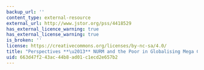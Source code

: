```yaml
---
backup_url: ''
content_type: external-resource
external_url: http://www.jstor.org/pss/4418529
has_external_licence_warning: true
has_external_license_warning: true
is_broken: ''
license: https://creativecommons.org/licenses/by-nc-sa/4.0/
title: "Perspectives **\u2013** NURM and the Poor in Globalising Mega Cities"
uid: 663d47f2-43ac-44b8-ad01-c1ecd2e657b2
---
```

